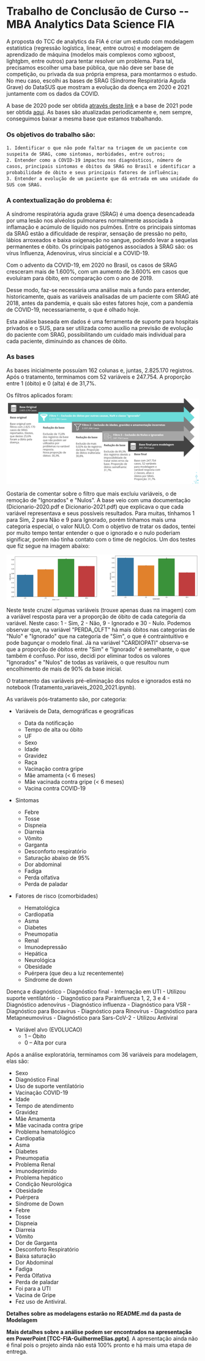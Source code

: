 # Trabalho de Conclusão de Curso -- MBA Analytics Data Science FIA

A proposta do TCC de analytics da FIA é criar um estudo com modelagem estatística (regressão logística, linear, entre outros) e modelagem de aprendizado de máquina (modelos mais complexos como xgboost, lightgbm, entre outros) para tentar resolver um problema. Para tal, precisamos escolher uma base pública, que não deve ser base de competição, ou privada da sua própria empresa, para montarmos o estudo. No meu caso, escolhi as bases de SRAG (Síndrome Respiratória Aguda Grave) do DataSUS que mostram a evolução da doença em 2020 e 2021 juntamente com os dados da COVID.

A base de 2020 pode ser obtida [através deste link](https://opendatasus.saude.gov.br/dataset/srag-2020) e a base de 2021 pode ser obtida [aqui](https://opendatasus.saude.gov.br/dataset/srag-2021-e-2022). As bases são atualizadas periodicamente e, nem sempre, conseguimos baixar a mesma base que estamos trabalhando.

### Os objetivos do trabalho são:
	1. Identificar o que não pode faltar na triagem de um paciente com suspeita de SRAG, como sintomas, morbidades, entre outros;
	2. Entender como a COVID-19 impactou nos diagnósticos, número de casos, principais sintomas e óbitos da SRAG no Brasil e identificar a 	probabilidade de óbito e seus principais fatores de influência;
	3. Entender a evolução de um paciente que dá entrada em uma unidade do SUS com SRAG.

### A contextualização do problema é:

A síndrome respiratória aguda grave (SRAG) é uma doença desencadeada por uma lesão nos alvéolos pulmonares normalmente associada à inflamação e acúmulo de líquido nos pulmões. Entre os principais sintomas da SRAG estão a dificuldade de respirar, sensação de pressão no peito, lábios arroxeados e baixa oxigenação no sangue, podendo levar a sequelas permanentes e óbito. Os principais patógenos associados à SRAG são: os vírus Influenza, Adenovirus, vírus sincicial e a COVID-19.

Com o advento da COVID-19, em 2020 no Brasil, os casos de SRAG cresceram mais de 1.600%, com um aumento de 3.600% em casos que evoluíram para óbito, em comparação com o ano de 2019.

Desse modo, faz-se necessária uma análise mais a fundo para entender, historicamente, quais as variáveis analisadas de um paciente com SRAG até 2018, antes da pandemia, e quais são estes fatores hoje, com a pandemia de COVID-19, necessariamente, o que é olhado hoje.

Esta análise baseada em dados é uma ferramenta de suporte para hospitais privados e o SUS, para ser utilizada como auxílio na previsão de evolução do paciente com SRAG, possibilitando um cuidado mais individual para cada paciente, diminuindo as chances de óbito.

### As bases

As bases inicialmente possuíam 162 colunas e, juntas, 2.825.170 registros. Após o tratamento, terminamos com 52 variáveis e 247.754. A proporção entre 1 (óbito) e 0 (alta) é de 31,7%.

Os filtros aplicados foram:
![filtros](filtros_base_datasus.png)

Gostaria de comentar sobre o filtro que mais excluiu variáveis, o de remoção de "Ignorados" e "Nulos". A base veio com uma documentação (Dicionario-2020.pdf e Dicionario-2021.pdf) que explicava o que cada variável representava e seus possíveis resultados. Para muitas, tínhamos 1 para Sim, 2 para Não e 9 para Ignorado, porém tínhamos mais uma categoria especial, o valor NULO. Com o objetivo de tratar os dados, tentei por muito tempo tentar entender o que o ignorado e o nulo poderiam significar, porém não tinha contato com o time de negócios. Um dos testes que fiz segue na imagem abaixo:

![teste_ig_null](teste_ig_null.png)

Neste teste cruzei algumas variáveis (trouxe apenas duas na imagem) com a variável resposta para ver a proporção de óbito de cada categoria da variável. Neste caso: 1 - Sim, 2 - Não, 9 - Ignorado e 30 - Nulo. Podemos observar que, na variável "PERDA_OLFT" há mais óbitos nas categorias de "Nulo" e "Ignorado" que na categoria de "Sim", o que é contraintuitivo e pode bagunçar o modelo final. Já na variável "CARDIOPATI" observa-se que a proporção de óbitos entre "Sim" e "Ignorado" é semelhante, o que também é confuso. Por isso, decidi por eliminar todos os valores "Ignorados" e "Nulos" de todas as variáveis, o que resultou num encolhimento de mais de 90% da base inicial.

O tratamento das variáveis pré-eliminação dos nulos e ignorados está no notebook (Tratamento_variaveis_2020_2021.ipynb).

As variáveis pós-tratamento são, por categoria:

* Variáveis de Data, demográficas e geográficas
	- Data da notificação
	- Tempo de alta ou óbito 
	- UF
	- Sexo
	- Idade
	- Gravidez
	- Raça
	- Vacinação contra gripe
	- Mãe amamenta (< 6 meses)
	- Mãe vacinada contra gripe (< 6 meses)
	- Vacina contra COVID-19


* Sintomas
	- Febre
	- Tosse
	- Dispneia
	- Diarreia
	- Vômito
	- Garganta
	- Desconforto respiratório
	- Saturação abaixo de 95%
	- Dor abdominal
	- Fadiga
	- Perda olfativa
	- Perda de paladar

* Fatores de risco (comorbidades)
	- Hematológica
	- Cardiopatia
	- Asma
	- Diabetes
	- Pneumopatia
	- Renal
	- Imunodepressão
	- Hepática
	- Neurológica
	- Obesidade
	- Puérpera (que deu a luz recentemente)
	- Síndrome de down

Doença e diagnóstico
	- Diagnóstico final
	- Internação em UTI
	- Utilizou suporte ventilatório
	- Diagnóstico para Parainfluenza 1, 2, 3 e 4
	- Diagnóstico adenovírus
	- Diagnóstico influenza
	- Diagnóstico para VSR
	- Diagnóstico para Bocavírus
	- Diagnóstico para Rinovírus
	- Diagnóstico para Metapneumovírus
	- Diagnóstico para Sars-CoV-2
	- Utilizou Antiviral

* Variável alvo (EVOLUCAO)
	- 1 – Óbito
	- 0 – Alta por cura


Após a análise exploratória, terminamos com 36 variáveis para modelagem, elas são:

* Sexo
* Diagnóstico Final
* Uso de suporte ventilatório
* Vacinação COVID-19
* Idade
* Tempo de atendimento
* Gravidez
* Mãe Amamenta
* Mãe vacinada contra gripe
* Problema hematológico
* Cardiopatia
* Asma
* Diabetes
* Pneumopatia
* Problema Renal
* Imunodeprimido
* Problema hepático
* Condição Neurológica
* Obesidade
* Puérpera
* Síndrome de Down
* Febre
* Tosse
* Dispneia
* Diarreia
* Vômito
* Dor de Garganta
* Desconforto Respiratório
* Baixa saturação
* Dor Abdominal
* Fadiga
* Perda Olfativa
* Perda de paladar
* Foi para a UTI
* Vacina de Gripe
* Fez uso de Antiviral.

**Detalhes sobre as modelagens estarão no README.md da pasta de Modelagem**

**Mais detalhes sobre a análise podem ser encontrados na apresentação em PowerPoint [TCC-FIA-GuilhermeElias.pptx]**. A apresentação ainda não é final pois o projeto ainda não está 100% pronto e há mais uma etapa de entrega.